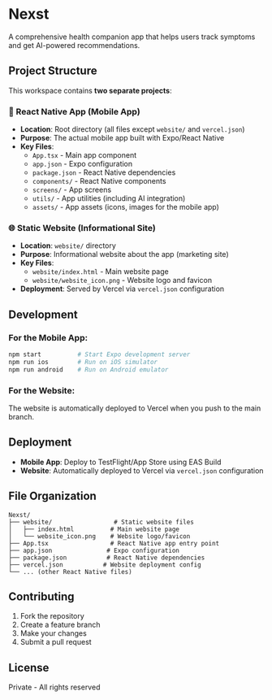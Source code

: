 # Nexst

A comprehensive health companion app that helps users track symptoms and get AI-powered recommendations.

## Project Structure

This workspace contains **two separate projects**:

### 📱 React Native App (Mobile App)
- **Location**: Root directory (all files except `website/` and `vercel.json`)
- **Purpose**: The actual mobile app built with Expo/React Native
- **Key Files**:
  - `App.tsx` - Main app component
  - `app.json` - Expo configuration
  - `package.json` - React Native dependencies
  - `components/` - React Native components
  - `screens/` - App screens
  - `utils/` - App utilities (including AI integration)
  - `assets/` - App assets (icons, images for the mobile app)

### 🌐 Static Website (Informational Site)
- **Location**: `website/` directory
- **Purpose**: Informational website about the app (marketing site)
- **Key Files**:
  - `website/index.html` - Main website page
  - `website/website_icon.png` - Website logo and favicon
- **Deployment**: Served by Vercel via `vercel.json` configuration

## Development

### For the Mobile App:
```bash
npm start          # Start Expo development server
npm run ios        # Run on iOS simulator
npm run android    # Run on Android emulator
```

### For the Website:
The website is automatically deployed to Vercel when you push to the main branch.

## Deployment

- **Mobile App**: Deploy to TestFlight/App Store using EAS Build
- **Website**: Automatically deployed to Vercel via `vercel.json` configuration

## File Organization

```
Nexst/
├── website/                 # Static website files
│   ├── index.html          # Main website page
│   └── website_icon.png    # Website logo/favicon
├── App.tsx                 # React Native app entry point
├── app.json               # Expo configuration
├── package.json           # React Native dependencies
├── vercel.json           # Website deployment config
└── ... (other React Native files)
```

## Contributing

1. Fork the repository
2. Create a feature branch
3. Make your changes
4. Submit a pull request

## License

Private - All rights reserved 